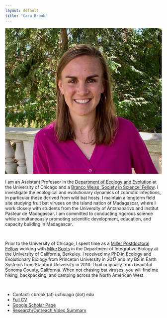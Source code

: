 ```yaml
---
layout: default
title: "Cara Brook"
---
```

<img src="/team/carabrook-headshot-2020.jpeg" alt="headshot" class="img-left-w-text" />

I am an Assistant Professor in the [Department of Ecology and Evolution](https://ecologyandevolution.uchicago.edu/) at the University of Chicago and a [Branco Weiss ‘Society in Science’ Fellow](https://brancoweissfellowship.org/). I investigate the ecological and evolutionary dynamics of zoonotic infections, in particular those derived from wild bat hosts. I maintain a longterm field site studying fruit bat viruses on  the island nation of Madagascar, where I work closely with students from the University of Antananarivo and Institut Pasteur de Madagascar. I am committed to conducting rigorous science while simultaneously promoting scientific development, education, and capacity building in Madagascar.

<br />

Prior to the University of Chicago, I spent time as a [Miller Postdoctoral Fellow](http://miller.berkeley.edu/) working with [Mike Boots](https://bootslab.org/) in the Department of Integrative Biology at the University of California, Berkeley. I received my PhD in Ecology and Evolutionary Biology from Princeton University in 2017 and my BS in Earth Systems from Stanford University in 2010. I hail originally from beautiful Sonoma County, California. When not chasing bat viruses, you will find me hiking, backpacking, and camping across the North American West. 

<div style="clear:both;">&nbsp;</div>

* Contact: cbrook (at) uchicago (dot) edu
* <a href="/carabrook/CV_CaraBrook_Full_December2021.pdf">Full CV</a>
* <a href="https://scholar.google.com/citations?user=jDzdfmMAAAAJ&hl=en&oi=ao">Google Scholar Page</a>
* <a href="https://www.youtube.com/watch?v=8AMpIQ9gTbE">Research/Outreach Video Summary</a>